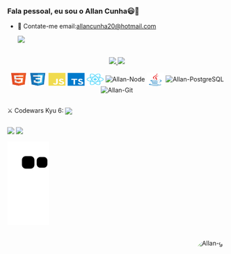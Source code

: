 ### Fala pessoal, eu sou o Allan Cunha😃👋

- 📱 Contate-me email:allancunha20@hotmail.com



  <a href="https://www.linkedin.com/in/allancunhadev/" target="_blank"><img src="https://img.shields.io/badge/-LinkedIn-%230077B5?style=for-the-badge&logo=linkedin&logoColor=white" target="_blank"></a> 

##

<div align="center">
  <a href="https://github.com/AllanCunhaDev">
    <img height="150em" src="https://github-readme-stats.vercel.app/api?username=AllanCunhaDev&show_icons=true&theme=dark&include_all_commits=true&count_private=true"/>
    <img height="150em"  src="https://github-readme-stats.vercel.app/api/top-langs/?username=AllanCunhaDev&layout=compact&langs_count=7&theme=dark"/>
  </a>
</div>

<div align="center" style="display: inline_block"><br>
  <img align="center" alt="Allan-HTML" height="30" width="40" src="https://raw.githubusercontent.com/devicons/devicon/master/icons/html5/html5-original.svg">
  <img align="center" alt="Allan-CSS" height="30" width="40" src="https://raw.githubusercontent.com/devicons/devicon/master/icons/css3/css3-original.svg">
  <img align="center" alt="Allan-Js" height="30" width="40" src="https://raw.githubusercontent.com/devicons/devicon/master/icons/javascript/javascript-plain.svg">
  <img align="center" alt="Allan-Ts" height="30" width="40" src="https://raw.githubusercontent.com/devicons/devicon/master/icons/typescript/typescript-plain.svg">
  <img align="center" alt="Allan-React" height="30" width="40" src="https://raw.githubusercontent.com/devicons/devicon/master/icons/react/react-original.svg">
  <img align="center" alt="Allan-Node" height="30" width="40" src="https://icongr.am/devicon/nodejs-original.svg?size=128&color=currentColor">
  <img align="center" alt="Allan-Java" height="30" width="40" src="https://raw.githubusercontent.com/devicons/devicon/master/icons/java/java-original.svg">
  <img align="center" alt="Allan-PostgreSQL" height="30" width="40" src="https://icongr.am/devicon/postgresql-original-wordmark.svg?size=128&color=currentColor">
  <img align="center" alt="Allan-Git" height="30" width="40" src="https://icongr.am/devicon/git-original.svg?size=128&color=currentColor" />
          
</div>
  
## 

⚔ Codewars Kyu 6: <a href="https://www.codewars.com/users/AllanCunhaDev" target="_blank"> <img align="center" src="https://www.codewars.com/users/AllanCunhaDev/badges/small"> </a>

##

 <a href="https://www.instagram.com/allancunha/?hl=pt-br" target="_blank"><img src="https://img.shields.io/badge/-Instagram-%23E4405F?style=for-the-badge&logo=instagram&logoColor=white" target="_blank"></a>
 <a href="https://discord.gg/AllanCunnha#6350" target="_blank"><img src="https://img.shields.io/badge/Discord-7289DA?style=for-the-badge&logo=discord&logoColor=white" target="_blank"></a> 

  ![Snake animation](https://github.com/rafaballerini/rafaballerini/blob/output/github-contribution-grid-snake.svg)
 
</div>

##

<img align="right" alt="Allan-gif" height="150" style="border-radius:50px;" src="https://cdn.discordapp.com/attachments/367489282061107201/1055017415932653568/picasion.com_3b6a4f6c103754a27eb679213eb1e223.gif">

